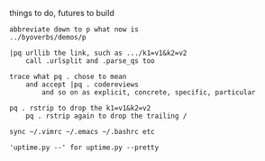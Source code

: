 things to do, futures to build

    abbreviate down to p what now is
    ../byoverbs/demos/p

    |pq urllib the link, such as .../k1=v1&k2=v2
        call .urlsplit and .parse_qs too

    trace what pq . chose to mean
        and accept |pq . codereviews
            and so on as explicit, concrete, specific, particular

    pq . rstrip to drop the k1=v1&k2=v2
        pq . rstrip again to drop the trailing /

    sync ~/.vimrc ~/.emacs ~/.bashrc etc

    'uptime.py --' for uptime.py --pretty
